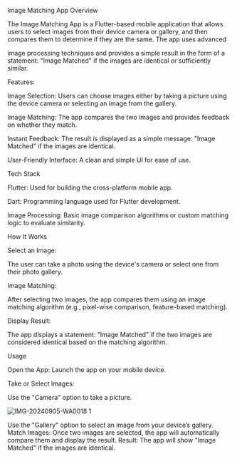 Image Matching App
Overview

The Image Matching App is a Flutter-based mobile application that allows users to select images from their device camera or gallery, and then compares them to determine if they are the same. The app uses advanced

image processing techniques and provides a simple result in the form of a statement: "Image Matched" if the images are identical or sufficiently similar.

Features:

Image Selection: Users can choose images either by taking a picture using the device camera or selecting an image from the gallery.

Image Matching: The app compares the two images and provides feedback on whether they match.

Instant Feedback: The result is displayed as a simple message: "Image Matched" if the images are identical.

User-Friendly Interface: A clean and simple UI for ease of use.

Tech Stack

Flutter: Used for building the cross-platform mobile app.

Dart: Programming language used for Flutter development.

Image Processing: Basic image comparison algorithms or custom matching logic to evaluate similarity.

How It Works

Select an Image:

The user can take a photo using the device's camera or select one from their photo gallery.

Image Matching:

After selecting two images, the app compares them using an image matching algorithm (e.g., pixel-wise comparison, feature-based matching).

Display Result:

The app displays a statement: "Image Matched" if the two images are considered identical based on the matching algorithm.

Usage

Open the App: Launch the app on your mobile device.

Take or Select Images:

Use the "Camera" option to take a picture.

![IMG-20240905-WA0018 1](https://github.com/user-attachments/assets/993a6de8-ec6f-4a8c-81a6-02dc679e0243)

Use the "Gallery" option to select an image from your device’s gallery.
Match Images: Once two images are selected, the app will automatically compare them and display the result.
Result: The app will show "Image Matched" if the images are identical.
